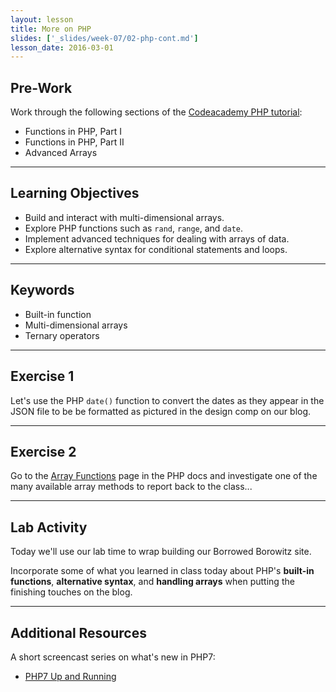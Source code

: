 ```yaml
---
layout: lesson
title: More on PHP
slides: ['_slides/week-07/02-php-cont.md']
lesson_date: 2016-03-01
---
```


## Pre-Work

Work through the following sections of the [Codeacademy PHP tutorial](https://www.codecademy.com/en/tracks/php):

- Functions in PHP, Part I
- Functions in PHP, Part II
- Advanced Arrays

---

## Learning Objectives

- Build and interact with multi-dimensional arrays.
- Explore PHP functions such as `rand`, `range`, and `date`.
- Implement advanced techniques for dealing with arrays of data.
- Explore alternative syntax for conditional statements and loops.

---

## Keywords

- Built-in function
- Multi-dimensional arrays
- Ternary operators

---

## Exercise 1

Let's use the PHP `date()` function to convert the dates as they appear in the JSON file to be be formatted as pictured in the design comp on our blog.

---

## Exercise 2

Go to the [Array Functions](http://php.net/manual/en/ref.array.php) page in the PHP docs and investigate one of the many available array methods to report back to the class...

---

## Lab Activity

Today we'll use our lab time to wrap building our Borrowed Borowitz site.

Incorporate some of what you learned in class today about PHP's **built-in functions**, **alternative syntax**, and **handling arrays** when putting the finishing touches on the blog.

---

## Additional Resources

A short screencast series on what's new in PHP7:

- [PHP7 Up and Running](https://laracasts.com/series/php7-up-and-running)
